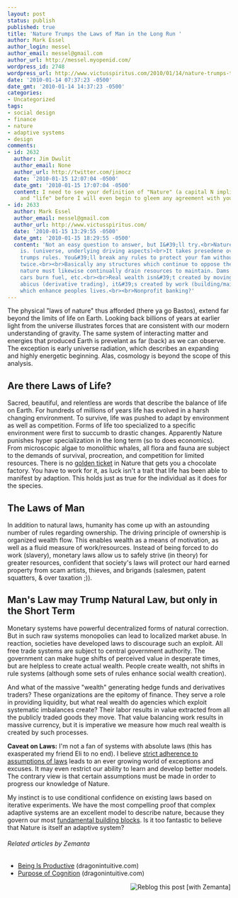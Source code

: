 ```yaml
---
layout: post
status: publish
published: true
title: 'Nature Trumps the Laws of Man in the Long Run '
author: Mark Essel
author_login: messel
author_email: messel@gmail.com
author_url: http://messel.myopenid.com/
wordpress_id: 2748
wordpress_url: http://www.victusspiritus.com/2010/01/14/nature-trumps-the-laws-of-man-in-the-long-run/
date: '2010-01-14 07:37:23 -0500'
date_gmt: '2010-01-14 14:37:23 -0500'
categories:
- Uncategorized
tags:
- social design
- finance
- nature
- adaptive systems
- design
comments:
- id: 2632
  author: Jim Dwulit
  author_email: None
  author_url: http://twitter.com/jimocz
  date: '2010-01-15 12:07:04 -0500'
  date_gmt: '2010-01-15 17:07:04 -0500'
  content: I need to see your definition of "Nature" (a capital N implies a diety)
    and "life" before I will even begin to gleem any agreement with your post.
- id: 2633
  author: Mark Essel
  author_email: messel@gmail.com
  author_url: http://www.victusspiritus.com/
  date: '2010-01-15 13:29:55 -0500'
  date_gmt: '2010-01-15 18:29:55 -0500'
  content: 'Not an easy question to answer, but I&#39;ll try.<br>Nature: <br>What
    is. (universe, underlying driving aspects)<br>It takes presedene over any models.<br>Survival
    trumps rules. You&#39;ll break any rules to protect your fam without thinking
    twice.<br><br>Basically any structures which continue to oppose the forces of
    nature must likewise continually drain resources to maintain. Dams wear down,
    cars burn fuel, etc.<br><br>Real wealth isn&#39;t created by moving beads on an
    abicus (derivative trading), it&#39;s created by work (building/maintaining structures)
    which enhance peoples lives.<br><br>Nonprofit banking?'
---
```

<p>The physical "laws of nature" thus afforded (there ya go Bastos), extend far beyond the limits of life on Earth. Looking back billions of years at earlier light from the universe illustrates forces that are consistent with our modern understanding of gravity. The same system of interacting matter and energies that produced Earth is prevelant as far (back) as we can observe. The exception is early universe radiation, which describes an expanding and highly energetic beginning. Alas, cosmology is beyond the scope of this analysis.</p>
<h2>Are there Laws of Life?</h2>
<p>Sacred, beautiful, and relentless are words that describe the balance of life on Earth. For hundreds of millions of years life has evolved in a harsh changing environment. To survive, life was pushed to adapt by environment as well as competition. Forms of life too specialized to a specific environment were first to succumb to drastic changes. Apparently Nature punishes hyper specialization in the long term (so to does economics). From microscopic algae to monolithic whales, all flora and fauna are subject to the demands of survival, procreation, and competition for limited resources. There is no <a href="http://en.m.wikipedia.org/wiki/Charlie_and_the_Chocolate_Factory?wasRedirected=true">golden ticket</a> in Nature that gets you a chocolate factory. You have to work for it, as luck isn't a trait that life has been able to manifest by adaption. This holds just as true for the individual as it does for the species.</p>
<h2>The Laws of Man</h2>
<p>In addition to natural laws, humanity has come up with an astounding number of rules regarding ownership. The driving principle of ownership is organized wealth flow. This enables  wealth as a means of motivation, as well as a fluid measure of work/resources. Instead of being forced to do work (slavery), monetary laws allow us to safely strive (in theory) for greater resources, confident that society's laws will protect our hard earned property from scam artists, thieves, and brigands (salesmen, patent squatters, &amp; over taxation ;)).</p>
<h2>Man's Law may Trump Natural Law, but only in the Short Term</h2>
<p>Monetary systems have powerful decentralized forms of natural correction. But in such raw systems monopolies can lead to localized market abuse. In reaction, societies have developed laws to discourage such an exploit. All free trade systems are subject to central government authority. The government can make huge shifts of perceived value in desperate times, but are helpless to create actual wealth. People create wealth, not shifts in rule systems (although some sets of rules enhance social wealth creation).</p>
<p>And what of the massive "wealth" generating hedge funds and derivatives traders? These organizations are the epitomy of finance. They serve a role in providing liquidity, but what real wealth do agencies which exploit systematic imbalances create? Their labor results in value extracted from all the publicly traded goods they move. That value balancing work results in massive currency, but it is imperative we measure how much real wealth is created by such processes.</p>
<p><strong>Caveat on Laws:</strong> I'm not a fan of systems with absolute laws (this has exasperated my friend Eli to no end). I believe <a href="http://plato.stanford.edu/entries/laws-of-nature/#PhySpeSci">strict adherence to assumptions of laws</a> leads to an ever growing world of exceptions and excuses. It may even restrict our ability to learn and develop better models. The contrary view is that certain assumptions must be made in order to progress our knowledge of Nature.</p>
<p>My instinct is to use conditional confidence on existing laws based on iterative experiments. We have the most compelling proof that complex adaptive systems are an excellent model to describe nature, because they govern our most <a href="http://www.victusspiritus.com/2010/01/08/why-gods-a-hacker/">fundamental building blocks</a>. Is it too fantastic to believe that Nature is itself an adaptive system?</p>
<h6 class="zemanta-related-title" style="font-size: 1em;">Related articles by Zemanta</h6>
<ul class="zemanta-article-ul">
<li class="zemanta-article-ul-li"><a href="http://dragonintuitive.com/being-is-productive/">Being Is Productive</a> (dragonintuitive.com)</li>
<li class="zemanta-article-ul-li"><a href="http://dragonintuitive.com/purpose-of-cognition/">Purpose of Cognition</a> (dragonintuitive.com)</li>
</ul>
<div class="zemanta-pixie" style="margin-top: 10px; height: 15px;"><a class="zemanta-pixie-a" title="Reblog this post [with Zemanta]" href="http://reblog.zemanta.com/zemified/1adcc2fd-3749-47b7-a083-a259d257a69c/"><img class="zemanta-pixie-img" style="border: none; float: right;" src="http://img.zemanta.com/reblog_e.png?x-id=1adcc2fd-3749-47b7-a083-a259d257a69c" alt="Reblog this post [with Zemanta]" /></a><span class="zem-script more-related pretty-attribution"><script src="http://static.zemanta.com/readside/loader.js" type="text/javascript"></script></span></div>
